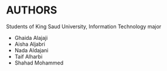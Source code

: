 # AUTHORS
Students of King Saud University, Information Technology major
- Ghaida Alajaji
- Aisha Aljabri
- Nada Aldajani
- Taif Alharbi
- Shahad Mohammed
